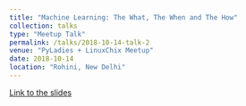 ```yaml
---
title: "Machine Learning: The What, The When and The How"
collection: talks
type: "Meetup Talk"
permalink: /talks/2018-10-14-talk-2
venue: "PyLadies + LinuxChix Meetup"
date: 2018-10-14
location: "Rohini, New Delhi"
---
```


[Link to the slides](https://slides.com/anjalibhavan/introtomachinelearning)
